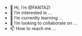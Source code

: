 - 👋 Hi, I’m @FANTAZI
- 👀 I’m interested in ...
- 🌱 I’m currently learning ...
- 💞️ I’m looking to collaborate on ...
- 📫 How to reach me ...

<!---
FANTAZI/FANTAZI is a ✨ special ✨ repository because its `README.md` (this file) appears on your GitHub profile.
You can click the Preview link to take a look at your changes.
--->
